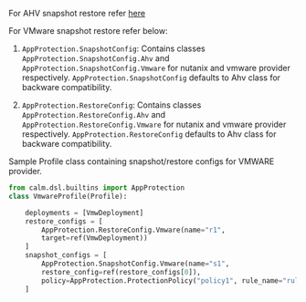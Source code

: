 For AHV snapshot restore refer [here](../../../release-notes/3.3.0/README.md)

For VMware snapshot restore refer below:

1. `AppProtection.SnapshotConfig`: Contains classes `AppProtection.SnapshotConfig.Ahv` and `AppProtection.SnapshotConfig.Vmware` for nutanix and vmware provider respectively. `AppProtection.SnapshotConfig` defaults to Ahv class for backware compatibility.

2. `AppProtection.RestoreConfig`: Contains classes `AppProtection.RestoreConfig.Ahv` and `AppProtection.RestoreConfig.Vmware` for nutanix and vmware provider respectively. `AppProtection.RestoreConfig` defaults to Ahv class for backware compatibility.

Sample Profile class containing snapshot/restore configs for VMWARE provider.
```python
from calm.dsl.builtins import AppProtection
class VmwareProfile(Profile):

    deployments = [VmwDeployment]
    restore_configs = [
        AppProtection.RestoreConfig.Vmware(name="r1",
        target=ref(VmwDeployment))
    ]
    snapshot_configs = [
        AppProtection.SnapshotConfig.Vmware(name="s1",
        restore_config=ref(restore_configs[0]), 
        policy=AppProtection.ProtectionPolicy("policy1", rule_name="rule_name"))
    ]
```